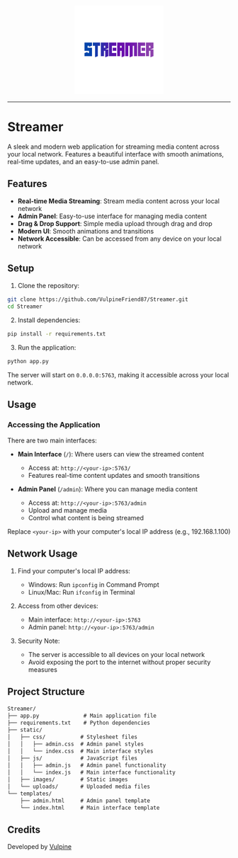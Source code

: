 <p align="center">
    <img src="https://raw.githubusercontent.com/VulpineFriend87/Streamer/refs/heads/main/static/images/logo.png" width="200px" height="200px">
</p>

---

# Streamer

A sleek and modern web application for streaming media content across your local network. Features a beautiful interface with smooth animations, real-time updates, and an easy-to-use admin panel.

## Features

- **Real-time Media Streaming**: Stream media content across your local network
- **Admin Panel**: Easy-to-use interface for managing media content
- **Drag & Drop Support**: Simple media upload through drag and drop
- **Modern UI**: Smooth animations and transitions
- **Network Accessible**: Can be accessed from any device on your local network

## Setup

1. Clone the repository:
```bash
git clone https://github.com/VulpineFriend87/Streamer.git
cd Streamer
```

2. Install dependencies:
```bash
pip install -r requirements.txt
```

3. Run the application:
```bash
python app.py
```

The server will start on `0.0.0.0:5763`, making it accessible across your local network.

## Usage

### Accessing the Application

There are two main interfaces:

- **Main Interface** (`/`): Where users can view the streamed content
  - Access at: `http://<your-ip>:5763/`
  - Features real-time content updates and smooth transitions

- **Admin Panel** (`/admin`): Where you can manage media content
  - Access at: `http://<your-ip>:5763/admin`
  - Upload and manage media
  - Control what content is being streamed

Replace `<your-ip>` with your computer's local IP address (e.g., 192.168.1.100)

## Network Usage

1. Find your computer's local IP address:
   - Windows: Run `ipconfig` in Command Prompt
   - Linux/Mac: Run `ifconfig` in Terminal

2. Access from other devices:
   - Main interface: `http://<your-ip>:5763`
   - Admin panel: `http://<your-ip>:5763/admin`

3. Security Note:
   - The server is accessible to all devices on your local network
   - Avoid exposing the port to the internet without proper security measures

## Project Structure

```
Streamer/
├── app.py              # Main application file
├── requirements.txt    # Python dependencies
├── static/
│   ├── css/           # Stylesheet files
│   │   ├── admin.css  # Admin panel styles
│   │   └── index.css  # Main interface styles
│   ├── js/            # JavaScript files
│   │   ├── admin.js   # Admin panel functionality
│   │   └── index.js   # Main interface functionality
│   ├── images/        # Static images
│   └── uploads/       # Uploaded media files
└── templates/
    ├── admin.html     # Admin panel template
    └── index.html     # Main interface template
```

## Credits

Developed by [Vulpine](https://vulpine.pro)
